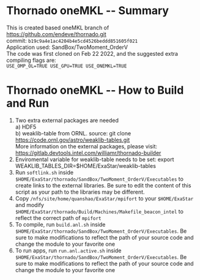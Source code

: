 # Thornado oneMKL -- Summary
This is created based oneMKL branch of https://github.com/endeve/thornado.git   
commit: `b19c9a4e1ac4204b4e5cd4526beddd851605f021`  
Application used: SandBox/TwoMoment_OrderV   
The code was first cloned on Feb 22 2022, and the suggested extra compiling flags are:  
  `USE_OMP_OL=TRUE USE_GPU=TRUE USE_ONEMKL=TRUE`

# Thornado oneMKL -- How to Build and Run
1. Two extra external packages are needed   
   a)  HDF5   
   b)  weaklib-table from ORNL. source: git clone https://code.ornl.gov/astro/weaklib-tables.git   
More information on the external packages, please visit: https://gitlab.devtools.intel.com/williamr/thornado-builder  
2. Enviromental variable for weaklib-table needs to be set: export WEAKLIB_TABLES_DIR=$HOME/ExaStar/weaklib-tables
3. Run `softlink.sh` inside `$HOME/ExaStar/thornado/SandBox/TwoMoment_OrderV/Executables` to create links to the external libraries. Be sure to edit the content of this script as your path to the libraries may be different.
4. Copy `/nfs/site/home/quanshao/ExaStar/mpifort` to your `$HOME/ExaStar` and modify `$HOME/ExaStar/thornado/Build/Machines/Makefile_beacon_intel` to reflect the correct path of `mpifort`
5. To compile,  run `build.anl.sh` inside `$HOME/ExaStar/thornado/SandBox/TwoMoment_OrderV/Executables`. Be sure to make modifications to reflect the path of your source code and change the module to your favorite one
6. To run apps, run `run.anl.active.sh` inside `$HOME/ExaStar/thornado/SandBox/TwoMoment_OrderV/Executables`. Be sure to make modifications to reflect the path of your source code and change the module to your favorite one
